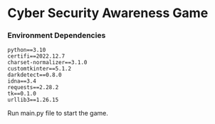 # Cyber Security Awareness Game


### Environment Dependencies
```ad-warning
python==3.10
certifi==2022.12.7
charset-normalizer==3.1.0
customtkinter==5.1.2
darkdetect==0.8.0
idna==3.4
requests==2.28.2
tk==0.1.0
urllib3==1.26.15
```

Run main.py file to start the game.
